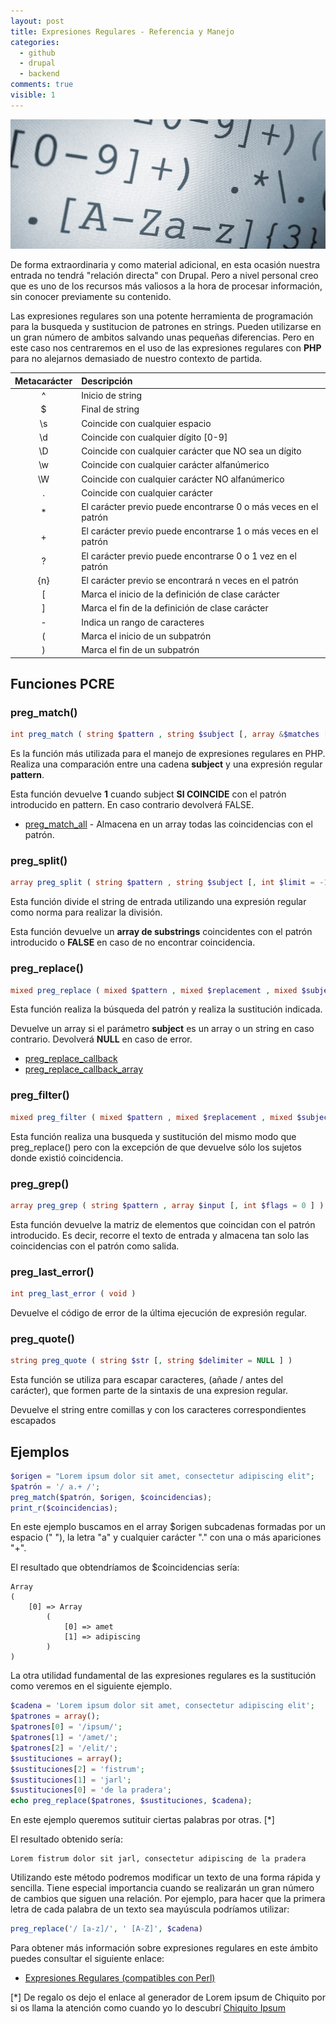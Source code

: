 ```yaml
---
layout: post
title: Expresiones Regulares - Referencia y Manejo
categories:
  - github
  - drupal
  - backend
comments: true
visible: 1
---
```

![Expresiones Regulares](/images/url-regex.jpg)

De forma extraordinaria y como material adicional, en esta ocasión nuestra entrada no tendrá "relación directa" con Drupal.
Pero a nivel personal creo que es uno de los recursos más valiosos a la hora de procesar información, sin conocer previamente su contenido.


Las expresiones regulares son una potente herramienta de programación para la busqueda y sustitucion de patrones en strings.
Pueden utilizarse en un gran número de ambitos salvando unas pequeñas diferencias.
Pero en este caso nos centraremos en el uso de las expresiones regulares con **PHP** para no alejarnos demasiado de nuestro contexto de partida.

| Metacarácter |                          Descripción                               |
|:------------:|:-------------------------------------------------------------------|
| ^            |  Inicio de string                                                  |
| $            |  Final de string                                                   |
| \s           |  Coincide con cualquier espacio                                    |
| \d           |  Coincide con cualquier dígito [0-9]                               |
| \D           |  Coincide con cualquier carácter que NO sea un dígito              |
| \w           |  Coincide con cualquier carácter alfanúmerico                      |
| \W           |  Coincide con cualquier carácter NO alfanúmerico                   |
| .            |  Coincide con cualquier carácter                                   |
| *            |  El carácter previo puede encontrarse 0 o más veces en el patrón   |
| +            |  El carácter previo puede encontrarse 1 o más veces en el patrón   |
| ?            |  El carácter previo puede encontrarse 0 o 1 vez en el patrón       |
| {n}          |  El carácter previo se encontrará n veces en el patrón             |
| [            |  Marca el inicio de la definición de clase carácter                |
| ]            |  Marca el fin de la definición de clase carácter                   |
| -            |  Indica un rango de caracteres                                     |
| (            |  Marca el inicio de un subpatrón                                   |
| )            |  Marca el fin de un subpatrón                                      |


## Funciones PCRE

### preg_match()
  ```php
int preg_match ( string $pattern , string $subject [, array &$matches [, int $flags = 0 [, int $offset = 0 ]]] )
  ```

  Es la función más utilizada para el manejo de expresiones regulares en PHP.
  Realiza una comparación entre una cadena **subject** y una expresión regular **pattern**.

  Esta función devuelve **1** cuando subject **SI COINCIDE** con el patrón introducido en pattern. En caso contrario devolverá FALSE.

   - [preg_match_all](http://php.net/manual/es/function.preg-match-all.php) - Almacena en un array todas las coincidencias con el patrón.

### preg_split()
  ```php
array preg_split ( string $pattern , string $subject [, int $limit = -1 [, int $flags = 0 ]] )
  ```
  Esta función divide el string de entrada utilizando una expresión regular como norma para realizar la división.

  Esta función devuelve un **array de substrings** coincidentes con el patrón introducido o **FALSE** en caso de no encontrar coincidencia.

### preg_replace()
  ```php
mixed preg_replace ( mixed $pattern , mixed $replacement , mixed $subject [, int $limit = -1 [, int &$count ]] )
  ```
  Esta función realiza la búsqueda del patrón y realiza la sustitución indicada.

  Devuelve un array si el parámetro **subject** es un array o un string en caso contrario. Devolverá **NULL** en caso de error.
   * [preg_replace_callback](http://php.net/manual/es/function.preg-replace-callback.php)
   * [preg_replace_callback_array](http://php.net/manual/es/function.preg-replace-callback-array.php)

### preg_filter()
  ```php
mixed preg_filter ( mixed $pattern , mixed $replacement , mixed $subject [, int $limit = -1 [, int &$count ]] )
  ```
  Esta función realiza una busqueda y sustitución del mismo modo que preg_replace() pero con la excepción de que devuelve sólo los sujetos donde existió coincidencia.

### preg_grep()
  ```php
array preg_grep ( string $pattern , array $input [, int $flags = 0 ] )
  ```
  Esta función devuelve la matriz de elementos que coincidan con el patrón introducido.
  Es decir, recorre el texto de entrada y almacena tan solo las coincidencias con el patrón como salida.

### preg_last_error()
  ```php
int preg_last_error ( void )
  ```
  Devuelve el código de error de la última ejecución de expresión regular.

### preg_quote()
  ```php
string preg_quote ( string $str [, string $delimiter = NULL ] )
  ```
  Esta función se utiliza para escapar caracteres, (añade / antes del carácter), que formen parte de la sintaxis de una expresion regular.

  Devuelve el string entre comillas y con los caracteres correspondientes escapados


## Ejemplos


  ```php
$origen = "Lorem ipsum dolor sit amet, consectetur adipiscing elit";
$patrón = '/ a.+ /';
preg_match($patrón, $origen, $coincidencias);
print_r($coincidencias);
  ```
  En este ejemplo buscamos en el array $origen subcadenas formadas por un espacio (" "), la letra "a" y cualquier carácter "." con una o más apariciones "+".

  El resultado que obtendríamos de $coincidencias sería:

    Array
    (
        [0] => Array
            (
                [0] => amet
                [1] => adipiscing
            )
    )

  La otra utilidad fundamental de las expresiones regulares es la sustitución como veremos en el siguiente ejemplo.

  ```php
$cadena = 'Lorem ipsum dolor sit amet, consectetur adipiscing elit';
$patrones = array();
$patrones[0] = '/ipsum/';
$patrones[1] = '/amet/';
$patrones[2] = '/elit/';
$sustituciones = array();
$sustituciones[2] = 'fistrum';
$sustituciones[1] = 'jarl';
$sustituciones[0] = 'de la pradera';
echo preg_replace($patrones, $sustituciones, $cadena);
  ```

  En este ejemplo queremos sutituir ciertas palabras por otras. [*]

  El resultado obtenido sería:

    Lorem fistrum dolor sit jarl, consectetur adipiscing de la pradera

  Utilizando este método podremos modificar un texto de una forma rápida y sencilla.
  Tiene especial importancia cuando se realizarán un gran número de cambios que siguen una relación.
  Por ejemplo, para hacer que la primera letra de cada palabra de un texto sea mayúscula podríamos utilizar:

  ```php
preg_replace('/ [a-z]/', ' [A-Z]', $cadena)
  ```

Para obtener más información sobre expresiones regulares en este ámbito puedes consultar el siguiente enlace:
* [Expresiones Regulares (compatibles con Perl)](http://php.net/manual/es/book.pcre.php)



[*] De regalo os dejo el enlace al generador de Lorem ipsum de Chiquito por si os llama la atención como cuando yo lo descubrí
[Chiquito Ipsum](http://chiquitoipsum.com)

